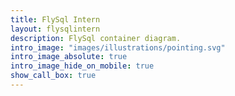 ```yaml
---
title: FlySql Intern
layout: flysqlintern
description: FlySql container diagram.
intro_image: "images/illustrations/pointing.svg"
intro_image_absolute: true
intro_image_hide_on_mobile: true
show_call_box: true
---
```


